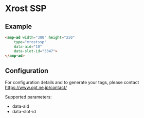 <!---
Copyright 2015 The AMP HTML Authors. All Rights Reserved.

Licensed under the Apache License, Version 2.0 (the "License");
you may not use this file except in compliance with the License.
You may obtain a copy of the License at

      http://www.apache.org/licenses/LICENSE-2.0

Unless required by applicable law or agreed to in writing, software
distributed under the License is distributed on an "AS-IS" BASIS,
WITHOUT WARRANTIES OR CONDITIONS OF ANY KIND, either express or implied.
See the License for the specific language governing permissions and
limitations under the License.
-->

# Xrost SSP

## Example

```html
<amp-ad width="300" height="250"
    type="xrostssp"
    data-aid="10"
    data-slot-id="3347">
</amp-ad>
```

## Configuration

For configuration details and to generate your tags, please contact https://www.opt.ne.jp/contact/

Supported parameters:

- data-aid
- data-slot-id
